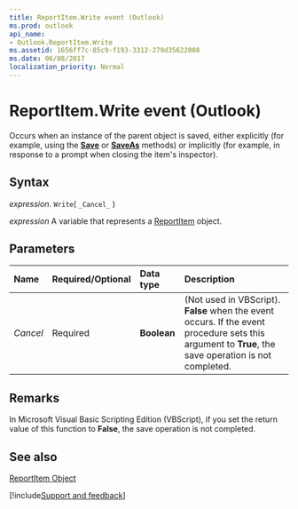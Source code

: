 ```yaml
---
title: ReportItem.Write event (Outlook)
ms.prod: outlook
api_name:
- Outlook.ReportItem.Write
ms.assetid: 1656ff7c-85c9-f193-3312-279d35622008
ms.date: 06/08/2017
localization_priority: Normal
---
```



# ReportItem.Write event (Outlook)

Occurs when an instance of the parent object is saved, either explicitly (for example, using the  **[Save](Outlook.ReportItem.Save.md)** or **[SaveAs](Outlook.ReportItem.SaveAs.md)** methods) or implicitly (for example, in response to a prompt when closing the item's inspector).


## Syntax

_expression_. `Write`( `_Cancel_` )

_expression_ A variable that represents a [ReportItem](Outlook.ReportItem.md) object.


## Parameters



|Name|Required/Optional|Data type|Description|
|:-----|:-----|:-----|:-----|
| _Cancel_|Required| **Boolean**| (Not used in VBScript). **False** when the event occurs. If the event procedure sets this argument to **True**, the save operation is not completed.|

## Remarks

In Microsoft Visual Basic Scripting Edition (VBScript), if you set the return value of this function to  **False**, the save operation is not completed.


## See also


[ReportItem Object](Outlook.ReportItem.md)

[!include[Support and feedback](~/includes/feedback-boilerplate.md)]